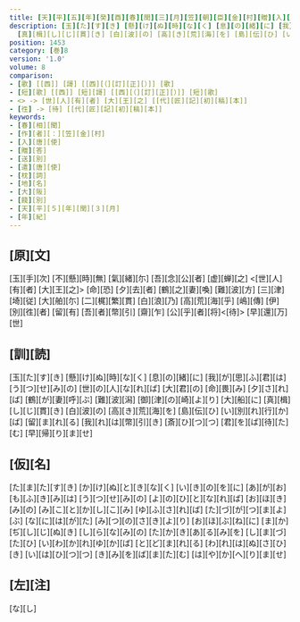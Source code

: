 ```yaml
---
title: [天][平][五][年][癸][酉][春][閏][三][月][笠][朝][臣][金][村][贈][入][唐][使][歌][一][首][[并][短][歌]]
description: [玉][た][す][き] [懸][け][ぬ][時][な][く] [息][の][緒][に] [我][が][思][ふ][君][は] [う][つ][せ][み][の] [世][の][人][な][れ][ば] [大][君][の] [命][畏][み] [夕][さ][れ][ば] [鶴][が][妻][呼][ぶ] [難][波][潟] [御][津][の][崎][よ][り] [大][船][に]
  [真][楫][し][じ][貫][き] [白][波][の] [高][き][荒][海][を] [島][伝][ひ] [い][別][れ][行][か][ば] [留][ま][れ][る] [我][れ][は][幣][引][き] [斎][ひ][つ][つ] [君][を][ば][待][た][む] [早][帰][り][ま][せ]
position: 1453
category: [巻]8
version: '1.0'
volume: 8
comparison:
- [歌] [[西]] [謌] [[西][（][訂][正][）]] [歌]
- [短][歌] [[西]] [短][謌] [[西][（][訂][正][）]] [短][歌]
- <> -> [世][人][有][者] [大][王][之] [[代][匠][記][初][稿][本]]
- [徃] -> [待] [[代][匠][記][初][稿][本]]
keywords:
- [春][相][聞]
- [作][者][：][笠][金][村]
- [入][唐][使]
- [贈][答]
- [送][別]
- [遣][唐][使]
- [枕][詞]
- [地][名]
- [大][阪]
- [餞][別]
- [天][平][５][年][閏][３][月]
- [年][紀]
---
```


## [原][文]

[玉][手][次] [不][懸][時][無] [氣][緒][尓] [吾][念][公][者] [虚][蝉][之] <[世][人][有][者] [大][王][之]> [命][恐] [夕][去][者] [鶴][之][妻][喚] [難][波][方] [三][津][埼][従] [大][舶][尓] [二][梶][繁][貫] [白][浪][乃] [高][荒][海][乎] [嶋][傳] [伊][別][徃][者] [留][有] [吾][者][幣][引] [齋][乍] [公][乎][者][将]<[待]> [早][還][万][世]

## [訓][読]

[玉][た][す][き] [懸][け][ぬ][時][な][く] [息][の][緒][に] [我][が][思][ふ][君][は] [う][つ][せ][み][の] [世][の][人][な][れ][ば] [大][君][の] [命][畏][み] [夕][さ][れ][ば] [鶴][が][妻][呼][ぶ] [難][波][潟] [御][津][の][崎][よ][り] [大][船][に] [真][楫][し][じ][貫][き] [白][波][の] [高][き][荒][海][を] [島][伝][ひ] [い][別][れ][行][か][ば] [留][ま][れ][る] [我][れ][は][幣][引][き] [斎][ひ][つ][つ] [君][を][ば][待][た][む] [早][帰][り][ま][せ]

## [仮][名]

[た][ま][た][す][き] [か][け][ぬ][と][き][な][く] [い][き][の][を][に] [あ][が][お][も][ふ][き][み][は] [う][つ][せ][み][の] [よ][の][ひ][と][な][れ][ば] [お][ほ][き][み][の] [み][こ][と][か][し][こ][み] [ゆ][ふ][さ][れ][ば] [た][づ][が][つ][ま][よ][ぶ] [な][に][は][が][た] [み][つ][の][さ][き][よ][り] [お][ほ][ぶ][ね][に] [ま][か][ぢ][し][じ][ぬ][き] [し][ら][な][み][の] [た][か][き][あ][る][み][を] [し][ま][づ][た][ひ] [い][わ][か][れ][ゆ][か][ば] [と][ど][ま][れ][る] [わ][れ][は][ぬ][さ][ひ][き] [い][は][ひ][つ][つ] [き][み][を][ば][ま][た][む] [は][や][か][へ][り][ま][せ]

## [左][注]

[な][し]
